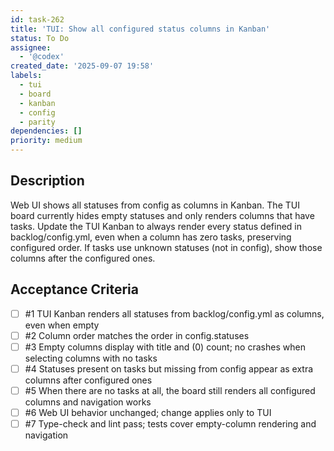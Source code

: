 ```yaml
---
id: task-262
title: 'TUI: Show all configured status columns in Kanban'
status: To Do
assignee:
  - '@codex'
created_date: '2025-09-07 19:58'
labels:
  - tui
  - board
  - kanban
  - config
  - parity
dependencies: []
priority: medium
---
```


## Description

Web UI shows all statuses from config as columns in Kanban. The TUI board currently hides empty statuses and only renders columns that have tasks. Update the TUI Kanban to always render every status defined in backlog/config.yml, even when a column has zero tasks, preserving configured order. If tasks use unknown statuses (not in config), show those columns after the configured ones.

## Acceptance Criteria
<!-- AC:BEGIN -->
- [ ] #1 TUI Kanban renders all statuses from backlog/config.yml as columns, even when empty
- [ ] #2 Column order matches the order in config.statuses
- [ ] #3 Empty columns display with title and (0) count; no crashes when selecting columns with no tasks
- [ ] #4 Statuses present on tasks but missing from config appear as extra columns after configured ones
- [ ] #5 When there are no tasks at all, the board still renders all configured columns and navigation works
- [ ] #6 Web UI behavior unchanged; change applies only to TUI
- [ ] #7 Type-check and lint pass; tests cover empty-column rendering and navigation
<!-- AC:END -->
